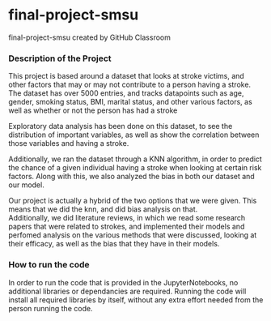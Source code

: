 # final-project-smsu
final-project-smsu created by GitHub Classroom
### Description of the Project
This project is based around a dataset that looks at stroke victims, and other factors that may or may not contribute to a person having a stroke.
The dataset has over 5000 entries, and tracks datapoints such as age, gender, smoking status, BMI, marital status, and other various factors, as well as whether or not the person has had a stroke  

Exploratory data analysis has been done on this dataset, to see the distribution of important variables, as well as show the correlation between those variables and having a stroke.   

Additionally, we ran the dataset through a KNN algorithm, in order to predict the chance of a given individual having a stroke when looking at certain risk factors. Along with this, we also analyzed the bias in both our dataset and our model. 

Our project is actually a hybrid of the two options that we were given. This means that we did the knn, and did bias analysis on that.  
Additionally, we did literature reviews, in which we read some research papers that were related to strokes, and implemented their models and perfomed analysis on the various methods that were discussed, looking at their efficacy, as well as the bias that they have in their models.



### How to run the code 
In order to run the code that is provided in the JupyterNotebooks, no additional libraries or dependancies are required. Running the code will install all required libraries by itself, without any extra effort needed from the person running the code.
### 
